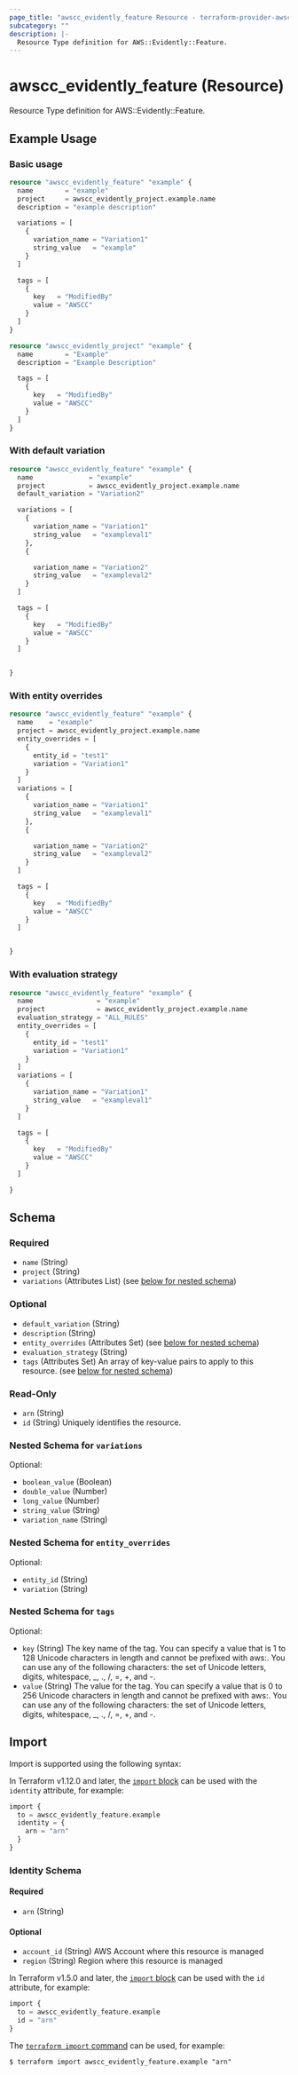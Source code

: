 ```yaml
---
page_title: "awscc_evidently_feature Resource - terraform-provider-awscc"
subcategory: ""
description: |-
  Resource Type definition for AWS::Evidently::Feature.
---
```


# awscc_evidently_feature (Resource)

Resource Type definition for AWS::Evidently::Feature.

## Example Usage

### Basic usage

```terraform
resource "awscc_evidently_feature" "example" {
  name        = "example"
  project     = awscc_evidently_project.example.name
  description = "example description"

  variations = [
    {
      variation_name = "Variation1"
      string_value   = "example"
    }
  ]

  tags = [
    {
      key   = "ModifiedBy"
      value = "AWSCC"
    }
  ]
}

resource "awscc_evidently_project" "example" {
  name        = "Example"
  description = "Example Description"

  tags = [
    {
      key   = "ModifiedBy"
      value = "AWSCC"
    }
  ]
}
```

### With default variation

```terraform
resource "awscc_evidently_feature" "example" {
  name              = "example"
  project           = awscc_evidently_project.example.name
  default_variation = "Variation2"

  variations = [
    {
      variation_name = "Variation1"
      string_value   = "exampleval1"
    },
    {

      variation_name = "Variation2"
      string_value   = "exampleval2"
    }
  ]

  tags = [
    {
      key   = "ModifiedBy"
      value = "AWSCC"
    }
  ]


}
```

### With entity overrides

```terraform
resource "awscc_evidently_feature" "example" {
  name    = "example"
  project = awscc_evidently_project.example.name
  entity_overrides = [
    {
      entity_id = "test1"
      variation = "Variation1"
    }
  ]
  variations = [
    {
      variation_name = "Variation1"
      string_value   = "exampleval1"
    },
    {

      variation_name = "Variation2"
      string_value   = "exampleval2"
    }
  ]

  tags = [
    {
      key   = "ModifiedBy"
      value = "AWSCC"
    }
  ]


}
```

### With evaluation strategy

```terraform
resource "awscc_evidently_feature" "example" {
  name                = "example"
  project             = awscc_evidently_project.example.name
  evaluation_strategy = "ALL_RULES"
  entity_overrides = [
    {
      entity_id = "test1"
      variation = "Variation1"
    }
  ]
  variations = [
    {
      variation_name = "Variation1"
      string_value   = "exampleval1"
    }
  ]

  tags = [
    {
      key   = "ModifiedBy"
      value = "AWSCC"
    }
  ]

}
```

<!-- schema generated by tfplugindocs -->
## Schema

### Required

- `name` (String)
- `project` (String)
- `variations` (Attributes List) (see [below for nested schema](#nestedatt--variations))

### Optional

- `default_variation` (String)
- `description` (String)
- `entity_overrides` (Attributes Set) (see [below for nested schema](#nestedatt--entity_overrides))
- `evaluation_strategy` (String)
- `tags` (Attributes Set) An array of key-value pairs to apply to this resource. (see [below for nested schema](#nestedatt--tags))

### Read-Only

- `arn` (String)
- `id` (String) Uniquely identifies the resource.

<a id="nestedatt--variations"></a>
### Nested Schema for `variations`

Optional:

- `boolean_value` (Boolean)
- `double_value` (Number)
- `long_value` (Number)
- `string_value` (String)
- `variation_name` (String)


<a id="nestedatt--entity_overrides"></a>
### Nested Schema for `entity_overrides`

Optional:

- `entity_id` (String)
- `variation` (String)


<a id="nestedatt--tags"></a>
### Nested Schema for `tags`

Optional:

- `key` (String) The key name of the tag. You can specify a value that is 1 to 128 Unicode characters in length and cannot be prefixed with aws:. You can use any of the following characters: the set of Unicode letters, digits, whitespace, _, ., /, =, +, and -.
- `value` (String) The value for the tag. You can specify a value that is 0 to 256 Unicode characters in length and cannot be prefixed with aws:. You can use any of the following characters: the set of Unicode letters, digits, whitespace, _, ., /, =, +, and -.

## Import

Import is supported using the following syntax:

In Terraform v1.12.0 and later, the [`import` block](https://developer.hashicorp.com/terraform/language/import) can be used with the `identity` attribute, for example:

```terraform
import {
  to = awscc_evidently_feature.example
  identity = {
    arn = "arn"
  }
}
```

<!-- schema generated by tfplugindocs -->
### Identity Schema

#### Required

- `arn` (String)

#### Optional

- `account_id` (String) AWS Account where this resource is managed
- `region` (String) Region where this resource is managed

In Terraform v1.5.0 and later, the [`import` block](https://developer.hashicorp.com/terraform/language/import) can be used with the `id` attribute, for example:

```terraform
import {
  to = awscc_evidently_feature.example
  id = "arn"
}
```

The [`terraform import` command](https://developer.hashicorp.com/terraform/cli/commands/import) can be used, for example:

```shell
$ terraform import awscc_evidently_feature.example "arn"
```